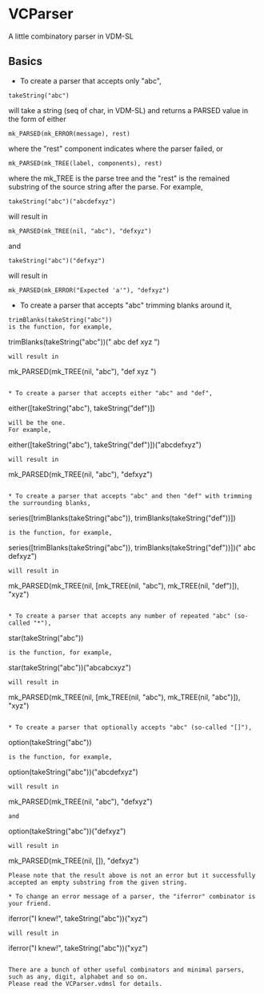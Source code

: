 VCParser
========

A little combinatory parser in VDM-SL

Basics
-------

* To create a parser that accepts only "abc",
~~~~~
takeString("abc")
~~~~~
will take a string (seq of char, in VDM-SL) and returns a PARSED value in the form of either
~~~~~
mk_PARSED(mk_ERROR(message), rest)
~~~~~
where the "rest" component indicates where the parser failed, or
~~~~~
mk_PARSED(mk_TREE(label, components), rest)
~~~~~
where the mk_TREE is the parse tree and the "rest" is the remained substring of the source string after the parse.
For example, 
~~~~~
takeString("abc")("abcdefxyz")
~~~~~
will result in
~~~~~
mk_PARSED(mk_TREE(nil, "abc"), "defxyz")
~~~~~
and
~~~~~
takeString("abc")("defxyz")
~~~~~
will result in
~~~~~
mk_PARSED(mk_ERROR("Expected 'a'"), "defxyz")
~~~~~


* To create a parser that accepts "abc" trimming blanks around it,
~~~~~
trimBlanks(takeString("abc"))
is the function, for example,
~~~~~
trimBlanks(takeString("abc"))(" abc def xyz ")
~~~~~
will result in
~~~~~
mk_PARSED(mk_TREE(nil, "abc"), "def xyz ")
~~~~~

* To create a parser that accepts either "abc" and "def",
~~~~~
either([takeString("abc"), takeString("def")])
~~~~~
will be the one.
For example,
~~~~~
either([takeString("abc"), takeString("def")])("abcdefxyz")
~~~~~
will result in
~~~~~
mk_PARSED(mk_TREE(nil, "abc"), "defxyz")
~~~~~

* To create a parser that accepts "abc" and then "def" with trimming the surrounding blanks,
~~~~~
series([trimBlanks(takeString("abc")), trimBlanks(takeString("def"))])
~~~~~
is the function, for example,
~~~~~
series([trimBlanks(takeString("abc")), trimBlanks(takeString("def"))])(" abc  defxyz")
~~~~~
will result in
~~~~~
mk_PARSED(mk_TREE(nil, [mk_TREE(nil, "abc"), mk_TREE(nil, "def")]), "xyz")
~~~~~

* To create a parser that accepts any number of repeated "abc" (so-called "*"),
~~~~~
star(takeString("abc"))
~~~~~
is the function, for example,
~~~~~
star(takeString("abc"))("abcabcxyz")
~~~~~
will result in
~~~~~
mk_PARSED(mk_TREE(nil, [mk_TREE(nil, "abc"), mk_TREE(nil, "abc")]), "xyz")
~~~~~

* To create a parser that optionally accepts "abc" (so-called "[]"),
~~~~~
option(takeString("abc"))
~~~~~
is the function, for example,
~~~~~
option(takeString("abc"))("abcdefxyz")
~~~~~
will result in
~~~~~
mk_PARSED(mk_TREE(nil, "abc"), "defxyz")
~~~~~
and
~~~~~
option(takeString("abc"))("defxyz")
~~~~~
will result in
~~~~~
mk_PARSED(mk_TREE(nil, []), "defxyz")
~~~~~
Please note that the result above is not an error but it successfully accepted an empty substring from the given string.

* To change an error message of a parser, the "iferror" combinator is your friend.
~~~~~
iferror("I knew!", takeString("abc"))("xyz")
~~~~~
will result in
~~~~~
iferror("I knew!", takeString("abc"))("xyz")
~~~~~

There are a bunch of other useful combinators and minimal parsers, such as any, digit, alphabet and so on.
Please read the VCParser.vdmsl for details.
